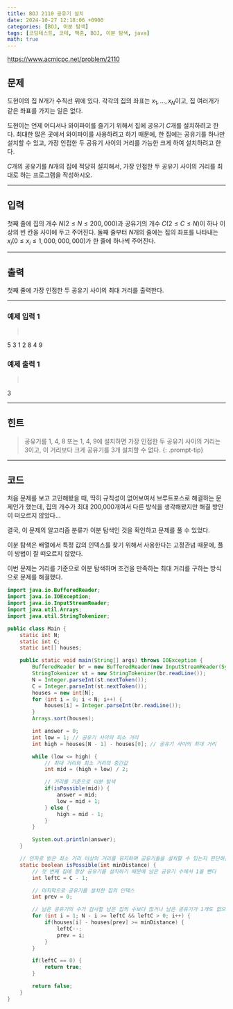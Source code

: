 ```yaml
---
title: BOJ 2110 공유기 설치
date: 2024-10-27 12:18:06 +0900
categories: [BOJ, 이분 탐색]
tags: [코딩테스트, 코테, 백준, BOJ, 이분 탐색, java]
math: true
---
```


<https://www.acmicpc.net/problem/2110>

## 문제
도현이의 집 $N$개가 수직선 위에 있다. 각각의 집의 좌표는 $x_1, ..., x_N$이고, 집 여러개가 같은 좌표를 가지는 일은 없다.

도현이는 언제 어디서나 와이파이를 즐기기 위해서 집에 공유기 $C$개를 설치하려고 한다. 최대한 많은 곳에서 와이파이를 사용하려고 하기 때문에, 한 집에는 공유기를 하나만 설치할 수 있고, 가장 인접한 두 공유기 사이의 거리를 가능한 크게 하여 설치하려고 한다.

$C$개의 공유기를 $N$개의 집에 적당히 설치해서, 가장 인접한 두 공유기 사이의 거리를 최대로 하는 프로그램을 작성하시오.

---
## 입력
첫째 줄에 집의 개수 $N (2 ≤ N ≤ 200,000)$과 공유기의 개수 $C (2 ≤ C ≤ N)$이 하나 이상의 빈 칸을 사이에 두고 주어진다. 둘째 줄부터 $N$개의 줄에는 집의 좌표를 나타내는 $x_i (0 ≤ x_i ≤ 1,000,000,000)$가 한 줄에 하나씩 주어진다.

---
## 출력
첫째 줄에 가장 인접한 두 공유기 사이의 최대 거리를 출력한다.

---
### 예제 입력 1
> <pre>
5 3
1
2
8
4
9
> </pre>

### 예제 출력 1
> <pre>
3
> </pre>

---
## 힌트
> 공유기를 1, 4, 8 또는 1, 4, 9에 설치하면 가장 인접한 두 공유기 사이의 거리는 3이고, 이 거리보다 크게 공유기를 3개 설치할 수 없다.
{: .prompt-tip}

---
## 코드

처음 문제를 보고 고민해봤을 때, 딱히 규칙성이 없어보여서 브루트포스로 해결하는 문제인가 했는데, 집의 개수가 최대 200,000개여서 다른 방식을 생각해봤지만 해결 방안이 떠오르지 않았다...

결국, 이 문제의 알고리즘 분류가 이분 탐색인 것을 확인하고 문제를 풀 수 있었다.

이분 탐색은 배열에서 특정 값의 인덱스를 찾기 위해서 사용한다는 고정관념 때문에, 풀이 방법이 잘 떠오르지 않았다.

이번 문제는 거리를 기준으로 이분 탐색하며 조건을 만족하는 최대 거리를 구하는 방식으로 문제를 해결했다.

```java
import java.io.BufferedReader;
import java.io.IOException;
import java.io.InputStreamReader;
import java.util.Arrays;
import java.util.StringTokenizer;

public class Main {
    static int N;
    static int C;
    static int[] houses;

    public static void main(String[] args) throws IOException {
        BufferedReader br = new BufferedReader(new InputStreamReader(System.in));
        StringTokenizer st = new StringTokenizer(br.readLine());
        N = Integer.parseInt(st.nextToken());
        C = Integer.parseInt(st.nextToken());
        houses = new int[N];
        for (int i = 0; i < N; i++) {
            houses[i] = Integer.parseInt(br.readLine());
        }
        Arrays.sort(houses);

        int answer = 0;
        int low = 1; // 공유기 사이의 최소 거리
        int high = houses[N - 1] - houses[0]; // 공유기 사이의 최대 거리

        while (low <= high) {
            // 최대 거리와 최소 거리의 중간값
            int mid = (high + low) / 2;

            // 거리를 기준으로 이분 탐색
            if(isPossible(mid)) {
                answer = mid;
                low = mid + 1;
            } else {
                high = mid - 1;
            }
        }

        System.out.println(answer);
    }

    // 인자로 받은 최소 거리 이상의 거리를 유지하며 공유기들을 설치할 수 있는지 판단하는 함수 
    static boolean isPossible(int minDistance) {
        // 첫 번째 집에 항상 공유기를 설치하기 때문에 남은 공유기 수에서 1을 뺀다
        int leftC = C - 1;

        // 마지막으로 공유기를 설치한 집의 인덱스
        int prev = 0;

        // 남은 공유기의 수가 검사할 남은 집의 수보다 많거나 남은 공유기가 1개도 없으면, 검사 중단
        for (int i = 1; N - i >= leftC && leftC > 0; i++) {
            if(houses[i] - houses[prev] >= minDistance) {
                leftC--;
                prev = i;
            }
        }

        if(leftC == 0) {
            return true;
        }

        return false;
    }
}
```
